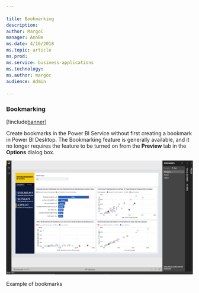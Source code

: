```yaml
---

title: Bookmarking
description: 
author: MargoC
manager: AnnBe
ms.date: 4/16/2018
ms.topic: article
ms.prod: 
ms.service: business-applications
ms.technology: 
ms.author: margoc
audience: Admin

---
```

### Bookmarking

[!include[banner](../../includes/banner.md)]




Create bookmarks in the Power BI Service without first creating a bookmark in
Power BI Desktop. The Bookmarking feature is generally available, and it no
longer requires the feature to be turned on from the **Preview** tab in the
**Options** dialog box.

![A screenshot showing an example of bookmarks](media/bookmarking-1.png "A screenshot showing an example of bookmarks")
<!-- picture -->


Example of bookmarks
